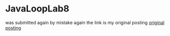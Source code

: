 # JavaLoopLab8
was submitted again by mistake again  the link is my original posting
[original posting](https://github.com/hjoseph777/lab8loop/tree/main)
